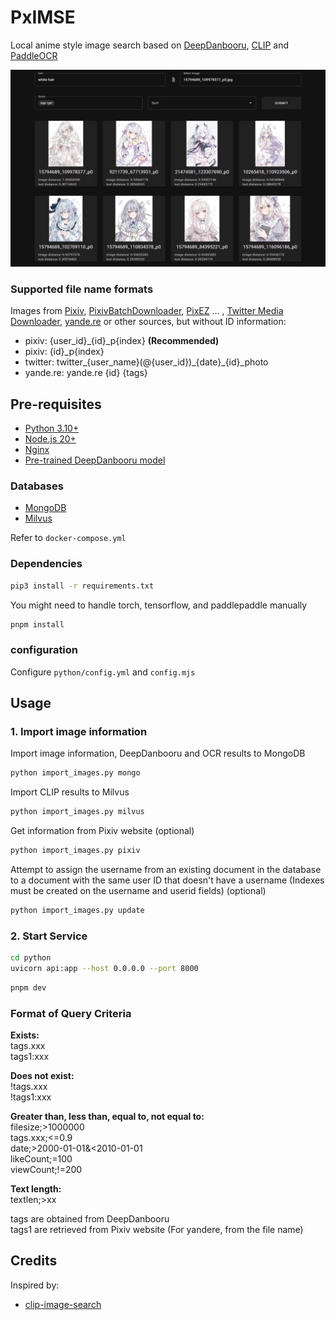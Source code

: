 # PxIMSE

Local anime style image search based on [DeepDanbooru](https://github.com/KichangKim/DeepDanbooru), [CLIP](https://github.com/openai/CLIP) and [PaddleOCR](https://paddlepaddle.github.io/PaddleOCR/main/index.html)

![demo](assets/1.jpg)


### Supported file name formats

Images from [Pixiv](https://www.pixiv.net/), [PixivBatchDownloader](https://github.com/xuejianxianzun/PixivBatchDownloader), [PixEZ](https://github.com/Notsfsssf/pixez-flutter) ... , [Twitter Media Downloader](https://greasyfork.org/zh-CN/scripts/423001-twitter-media-downloader), [yande.re](https://yande.re/) or other sources, but without ID information:

- pixiv: {user_id}_{id}_p{index} **(Recommended)**
- pixiv: {id}_p{index}
- twitter: twitter_{user_name}(@{user_id})\_{date}\_{id}_photo
- yande.re: yande.re {id} {tags}

## Pre-requisites

- [Python 3.10+](https://www.python.org/downloads/)
- [Node.js 20+](https://nodejs.org/en/)
- [Nginx](https://nginx.org/)
- [Pre-trained DeepDanbooru model](https://github.com/KichangKim/DeepDanbooru/releases/tag/v3-20211112-sgd-e28)

### Databases

- [MongoDB](https://www.mongodb.com/)
- [Milvus](https://milvus.io/)

Refer to `docker-compose.yml`

### Dependencies

```sh
pip3 install -r requirements.txt
```

You might need to handle torch, tensorflow, and paddlepaddle manually

```sh
pnpm install
```

### configuration

Configure `python/config.yml` and `config.mjs`

## Usage

### 1. Import image information


Import image information, DeepDanbooru and OCR results to MongoDB
```sh
python import_images.py mongo
```

Import CLIP results to Milvus

```sh
python import_images.py milvus
```

Get information from Pixiv website (optional)
```sh
python import_images.py pixiv
```

Attempt to assign the username from an existing document in the database to a document with the same user ID that doesn't have a username (Indexes must be created on the username and userid fields) (optional)

```sh
python import_images.py update
```

### 2. Start Service


```sh
cd python
uvicorn api:app --host 0.0.0.0 --port 8000
```

```sh
pnpm dev
```

### Format of Query Criteria

**Exists:**  
tags.xxx  
tags1:xxx

**Does not exist:**  
!tags.xxx  
!tags1:xxx

**Greater than, less than, equal to, not equal to:**  
filesize;>1000000  
tags.xxx;<=0.9  
date;>2000-01-01&<2010-01-01  
likeCount;=100  
viewCount;!=200

**Text length:**  
textlen;>xx


tags are obtained from DeepDanbooru  
tags1 are retrieved from Pixiv website (For yandere, from the file name)


## Credits

Inspired by:

- [clip-image-search](https://github.com/atarss/clip-image-search)
